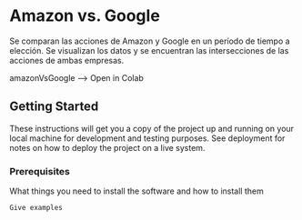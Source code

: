 # Amazon vs. Google

Se comparan las acciones de Amazon y Google en un período de tiempo a elección. Se visualizan los datos y se encuentran las intersecciones de las acciones de ambas empresas.

amazonVsGoogle --> Open in Colab

## Getting Started

These instructions will get you a copy of the project up and running on your local machine for development and testing purposes. See deployment for notes on how to deploy the project on a live system.

### Prerequisites

What things you need to install the software and how to install them

```
Give examples
```

